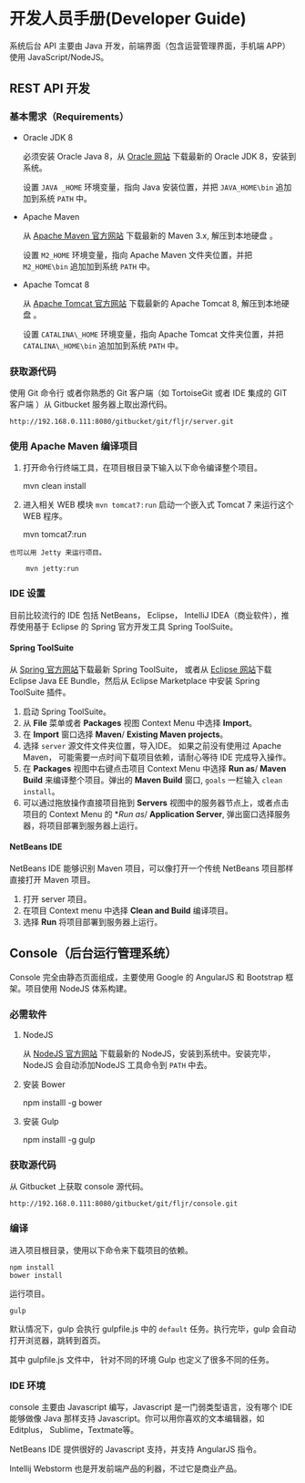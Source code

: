 开发人员手册(Developer Guide)
===========================

系统后台 API 主要由 Java 开发，前端界面（包含运营管理界面，手机端 APP）使用 JavaScript/NodeJS。


## REST API 开发

### 基本需求（Requirements）

   * Oracle JDK 8

     必须安装 Oracle Java 8，从 [Oracle 网站](http://java.oracle.com) 下载最新的 Oracle JDK 8，安装到系统。 
     
     设置 `JAVA _HOME` 环境变量，指向 Java 安装位置，并把 `JAVA_HOME\bin` 追加加到系统 `PATH` 中。

   * Apache Maven
   
     从 [Apache Maven 官方网站](http://maven.apache.org) 下载最新的 Maven 3.x, 解压到本地硬盘 。 
    
     设置 `M2_HOME` 环境变量，指向 Apache Maven 文件夹位置，并把 `M2_HOME\bin` 追加加到系统 `PATH` 中。 

   * Apache Tomcat 8
   
     从 [Apache Tomcat 官方网站](http://tomcat.apache.org) 下载最新的 Apache Tomcat 8, 解压到本地硬盘 。 
     
     设置 `CATALINA\_HOME` 环境变量，指向 Apache Tomcat 文件夹位置，并把 `CATALINA\_HOME\bin` 追加加到系统 `PATH` 中。
    

### 获取源代码

   使用 Git 命令行 或者你熟悉的 Git 客户端（如 TortoiseGit 或者 IDE 集成的 GIT 客户端 ）从 Gitbucket 服务器上取出源代码。
   
   
    http://192.168.0.111:8080/gitbucket/git/fljr/server.git
   
   
### 使用 Apache Maven 编译项目

 
  1. 打开命令行终端工具，在项目根目录下输入以下命令编译整个项目。
   
	    mvn clean install
	   
  2. 进入相关 WEB 模块 `mvn tomcat7:run` 启动一个嵌入式 Tomcat 7 来运行这个 WEB 程序。
  
        mvn tomcat7:run
        
    也可以用 Jetty 来运行项目。
    
        mvn jetty:run
      

### IDE 设置

目前比较流行的 IDE 包括 NetBeans， Eclipse， IntelliJ IDEA（商业软件），推荐使用基于 Eclipse 的 Spring 官方开发工具 Spring ToolSuite。

#### Spring ToolSuite

   从 [Spring 官方网站](http://spring.io)下载最新 Spring ToolSuite， 或者从 [Eclipse 网站](http://www.eclipse.org)下载 Eclipse Java EE Bundle，然后从 Eclipse Marketplace 中安装 Spring ToolSuite 插件。
   
  1. 启动 Spring ToolSuite。
  2. 从 **File** 菜单或者 **Packages** 视图 Context Menu 中选择 **Import**。
  3. 在 **Import** 窗口选择 **Maven**/ **Existing Maven projects**。
  4. 选择 `server` 源文件文件夹位置，导入IDE。 如果之前没有使用过 Apache Maven， 可能需要一点时间下载项目依赖，请耐心等待 IDE 完成导入操作。
  3. 在 **Packages** 视图中右键点击项目 Context Menu 中选择 **Run as**/ **Maven Build** 来编译整个项目。弹出的 **Maven Build** 窗口, `goals` 一栏输入 `clean install`。
  4. 可以通过拖放操作直接项目拖到 **Servers** 视图中的服务器节点上，或者点击项目的 Context Menu 的 **Run as*/ **Application Server**, 弹出窗口选择服务器，将项目部署到服务器上运行。

#### NetBeans IDE
	
   NetBeans IDE 能够识别 Maven 项目，可以像打开一个传统 NetBeans 项目那样直接打开 Maven 项目。

  1. 打开 server 项目。
  2. 在项目 Context menu 中选择 **Clean and Build** 编译项目。
  3. 选择 **Run** 将项目部署到服务器上运行。


## Console（后台运行管理系统）

Console 完全由静态页面组成，主要使用 Google 的 AngularJS 和 Bootstrap 框架。项目使用 NodeJS 体系构建。

### 必需软件

  1. NodeJS
   
     从 [NodeJS 官方网站](http://nodejs.org) 下载最新的 NodeJS，安装到系统中。安装完毕，NodeJS 会自动添加NodeJS 工具命令到 `PATH` 中去。
   
  2. 安装 Bower
   
        npm installl -g bower

  3. 安装 Gulp
   
        npm installl -g gulp

### 获取源代码

从 Gitbucket 上获取 console 源代码。
    

    http://192.168.0.111:8080/gitbucket/git/fljr/console.git


### 编译

进入项目根目录，使用以下命令来下载项目的依赖。
    

    npm install
    bower install

   
运行项目。

    gulp


默认情况下，gulp 会执行 gulpfile.js 中的 `default` 任务。执行完毕，gulp 会自动打开浏览器，跳转到首页。
    
其中 gulpfile.js 文件中， 针对不同的环境 Gulp 也定义了很多不同的任务。
    
### IDE 环境

console 主要由 Javascript 编写，Javascript 是一门弱类型语言，没有哪个 IDE 能够做像 Java 那样支持 Javascript。你可以用你喜欢的文本编辑器，如 Editplus， Sublime，Textmate等。

NetBeans IDE 提供很好的 Javascript 支持，并支持 AngularJS 指令。

Intellij Webstorm 也是开发前端产品的利器，不过它是商业产品。